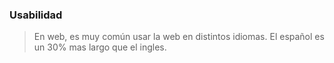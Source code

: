 ### Usabilidad

>En web, es muy común usar la web en distintos idiomas. El español es un 30% mas largo que el ingles.
